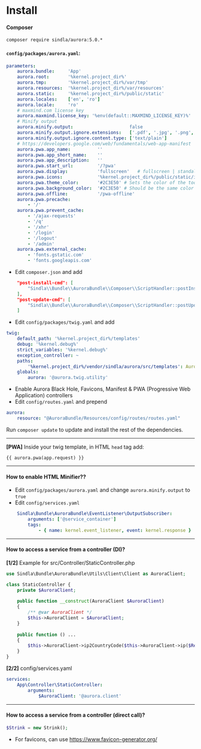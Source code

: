 # Install

#### Composer
`composer require sindla/aurora:5.0.*`


#### `config/packages/aurora.yaml`:

```yaml
parameters:
    aurora.bundle:     'App'
    aurora.root:       '%kernel.project_dir%'
    aurora.tmp:        '%kernel.project_dir%/var/tmp'
    aurora.resources:  '%kernel.project_dir%/var/resources'
    aurora.static:     '%kernel.project_dir%/public/static'
    aurora.locales:    ['en', 'ro']
    aurora.locale:     'ro'
    # maxmind.com license key
    aurora.maxmind.license_key: '%env(default::MAXMIND_LICENSE_KEY)%'
    # Minify output
    aurora.minify.output:                     false
    aurora.minify.output.ignore.extensions:   ['.pdf', '.jpg', '.png', '.gif', '.doc']
    aurora.minify.output.ignore.content.type: ['text/plain']
    # https://developers.google.com/web/fundamentals/web-app-manifest
    aurora.pwa.app_name:          ''
    aurora.pwa.app_short_name:    ''
    aurora.pwa.app_description:   ''
    aurora.pwa.start_url:         '/?pwa'
    aurora.pwa.display:           'fullscreen'   # fullscreen | standalone | minimal-ui
    aurora.pwa.icons:             '%kernel.project_dir%/public/static/img/favicon'
    aurora.pwa.theme_color:       '#2C3E50' # Sets the color of the tool bar, and may be reflected in the app's preview in task switchers
    aurora.pwa.background_color:  '#2C3E50' # Should be the same color as the load page, to provide a smooth transition from the splash screen to your app
    aurora.pwa.offline:           '/pwa-offline'
    aurora.pwa.precache:
        - '/'
    aurora.pwa.prevent_cache:
        - '/ajax-requests'
        - '/q'
        - '/xhr'
        - '/login'
        - '/logout'
        - '/admin'
    aurora.pwa.external_cache:
        - 'fonts.gstatic.com'
        - 'fonts.googleapis.com'
```
* Edit `composer.json` and add 
```json
    "post-install-cmd": [
        "Sindla\\Bundle\\AuroraBundle\\Composer\\ScriptHandler::postInstall" 
    ],
    "post-update-cmd": [
        "Sindla\\Bundle\\AuroraBundle\\Composer\\ScriptHandler::postUpdate" 
    ]
```

* Edit `config/packages/twig.yaml` and add
```yaml
twig:
    default_path: '%kernel.project_dir%/templates'
    debug: '%kernel.debug%'
    strict_variables: '%kernel.debug%'
    exception_controller: ~
    paths:
        '%kernel.project_dir%/vendor/sindla/aurora/src/templates': Aurora
    globals:
        aurora: '@aurora.twig.utility'
```

* Enable Aurora Black Hole, Favicons, Manifest & PWA (Progressive Web Application) controllers
* Edit `config/routes.yaml` and prepend
```yaml
aurora:
    resource: "@AuroraBundle/Resources/config/routes/routes.yaml"
```

Run `composer update` to update and install the rest of the dependencies.

---

**[PWA]** Inside your twig template, in HTML `head` tag add: 
```twig
{{ aurora.pwa(app.request) }}
```

---

#### How to enable HTML Minifier??

* Edit `config/packages/aurora.yaml` and change `aurora.minify.output` to `true`
* Edit `config/services.yaml`
```yaml
    Sindla\Bundle\AuroraBundle\EventListener\OutputSubscriber:
        arguments: ['@service_container']
        tags:
            - { name: kernel.event_listener, event: kernel.response }
```

---

#### How to access a service from a controller (DI)?

**[1/2]** Example for src/Controller/StaticController.php

```php
use Sindla\Bundle\AuroraBundle\Utils\Client\Client as AuroraClient;

class StaticController {
    private $AuroraClient;
    
    public function __construct(AuroraClient $AuroraClient)
    {
        /** @var AuroraClient */
        $this->AuroraClient = $AuroraClient;
    }
    
    public function () ...
    {
        $this->AuroraClient->ip2CountryCode($this->AuroraClient->ip($Request));
    }
}
```

**[2/2]** config/services.yaml 

```yaml
services:
    App\Controller\StaticController:
        arguments:
            $AuroraClient: '@aurora.client'
```

---

#### How to access a service from a controller (direct call)?

```php
$Strink = new Strink();
```

* For favicons, can use https://www.favicon-generator.org/